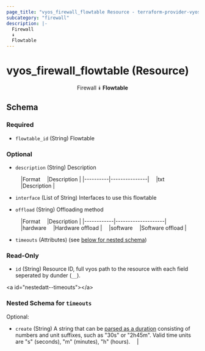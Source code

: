 ```yaml
---
page_title: "vyos_firewall_flowtable Resource - terraform-provider-vyos"
subcategory: "firewall"
description: |-
  Firewall
  ⯯
  Flowtable
---
```


# vyos_firewall_flowtable (Resource)
<center>

Firewall
⯯
**Flowtable**


</center>

## Schema

### Required

- `flowtable_id` (String) Flowtable

### Optional

- `description` (String) Description

    &emsp;|Format  &emsp;|Description  |
    |----------|---------------|
    &emsp;|txt     &emsp;|Description  |
- `interface` (List of String) Interfaces to use this flowtable
- `offload` (String) Offloading method

    &emsp;|Format    &emsp;|Description       |
    |------------|--------------------|
    &emsp;|hardware  &emsp;|Hardware offload  |
    &emsp;|software  &emsp;|Software offload  |
- `timeouts` (Attributes) (see [below for nested schema](#nestedatt--timeouts))

### Read-Only

- `id` (String) Resource ID, full vyos path to the resource with each field seperated by dunder (`__`).

&lt;a id=&#34;nestedatt--timeouts&#34;&gt;&lt;/a&gt;
### Nested Schema for `timeouts`

Optional:

- `create` (String) A string that can be [parsed as a duration](https://pkg.go.dev/time#ParseDuration) consisting of numbers and unit suffixes, such as &#34;30s&#34; or &#34;2h45m&#34;. Valid time units are &#34;s&#34; (seconds), &#34;m&#34; (minutes), &#34;h&#34; (hours).  &emsp;|
